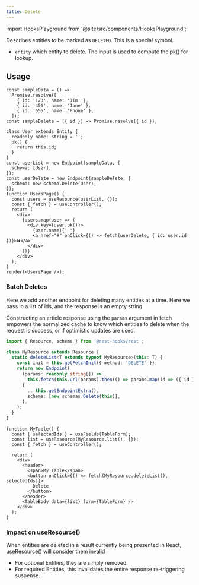 ```yaml
---
title: Delete
---
```


import HooksPlayground from '@site/src/components/HooksPlayground';

Describes entities to be marked as `DELETED`. This is a special symbol.

- `entity` which entity to delete. The input is used to compute the pk() for lookup.

## Usage

<HooksPlayground groupId="schema" defaultOpen="y">

```tsx
const sampleData = () =>
  Promise.resolve([
    { id: '123', name: 'Jim' },
    { id: '456', name: 'Jane' },
    { id: '555', name: 'Phone' },
  ]);
const sampleDelete = ({ id }) => Promise.resolve({ id });

class User extends Entity {
  readonly name: string = '';
  pk() {
    return this.id;
  }
}
const userList = new Endpoint(sampleData, {
  schema: [User],
});
const userDelete = new Endpoint(sampleDelete, {
  schema: new schema.Delete(User),
});
function UsersPage() {
  const users = useResource(userList, {});
  const { fetch } = useController();
  return (
    <div>
      {users.map(user => (
        <div key={user.pk()}>
          {user.name}{' '}
          <a href="#" onClick={() => fetch(userDelete, { id: user.id })}>❌</a>
        </div>
      ))}
    </div>
  );
}
render(<UsersPage />);
```

</HooksPlayground>

### Batch Deletes

Here we add another endpoint for deleting many entities at a time. Here we
pass in a list of ids, and the response is an empty string.

Constructing an article response using the `params` argument in fetch empowers
the normalized cache to know which entities to delete when the request is success,
or if optimistic updates are used.

```typescript
import { Resource, schema } from '@rest-hooks/rest';

class MyResource extends Resource {
  static deleteList<T extends typeof MyResource>(this: T) {
    const init = this.getFetchInit({ method: 'DELETE' });
    return new Endpoint(
      (params: readonly string[]) =>
        this.fetch(this.url(params).then(() => params.map(id => ({ id })))),
      {
        ...this.getEndpointExtra(),
        schema: [new schemas.Delete(this)],
      },
    );
  }
}
```

```tsx
function MyTable() {
  const { selectedIds } = useFields(TableForm);
  const list = useResource(MyResource.list(), {});
  const { fetch } = useController();

  return (
    <div>
      <header>
        <span>My Table</span>
        <button onClick={() => fetch(MyResource.deleteList(), selectedIds)}>
          Delete
        </button>
      </header>
      <TableBody data={list} form={TableForm} />
    </div>
  );
}
```

### Impact on useResource()

When entities are deleted in a result currently being presented in React, useResource()
will consider them invalid

- For optional Entities, they are simply removed
- For required Entities, this invalidates the entire response re-triggering suspense.
